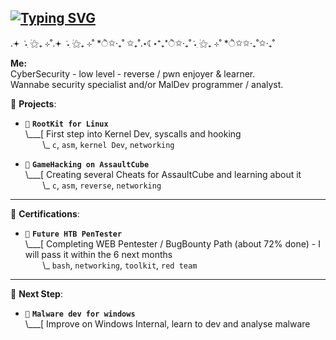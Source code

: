 ## [![Typing SVG](https://readme-typing-svg.demolab.com?font=Fira+Code&pause=1000&color=48F727&width=435&lines=hey%2C+c'est+4dorable.+%3A3;%3E+reading+that+fvcking+manual;%3E+do+not+understand+shit)](https://git.io/typing-svg)

.𖥔 ݁ ˖ִ ࣪⚝₊ ⊹˚.𖥔 ݁ ˖ִ ࣪⚝₊ ⊹˚  *ੈ✩‧₊˚  ✩₊˚.⋆☾⋆⁺₊*ੈ✩‧₊˚݁ ˖ִ ࣪⚝₊ ⊹˚  *ੈ✩✩‧₊˚✩‧₊˚  

**Me:**  
CyberSecurity - low level - reverse / pwn enjoyer & learner.   
Wannabe security specialist and/or MalDev programmer / analyst.  



  

🌱 **Projects**:

- `🌱` **`RootKit for Linux`**<br>
\\___[ First step into Kernel Dev, syscalls and hooking <br>
&nbsp;&nbsp;&nbsp;&nbsp;&nbsp;&nbsp;&nbsp;\\\_ `c`, `asm`, `kernel Dev`, `networking`


- `🌱` **`GameHacking on AssaultCube`**<br>
\\___[ Creating several Cheats for AssaultCube and learning about it <br>
&nbsp;&nbsp;&nbsp;&nbsp;&nbsp;&nbsp;&nbsp;\\\_ `c`, `asm`, `reverse`, `networking`


---

🌱 **Certifications**:

- `🌱` **`Future HTB PenTester`**<br>
\\___[ Completing WEB Pentester / BugBounty Path (about 72% done) - I will pass it within the 6 next months<br>
&nbsp;&nbsp;&nbsp;&nbsp;&nbsp;&nbsp;&nbsp;\\\_ `bash`, `networking`, `toolkit`, `red team`


---

🌱 **Next Step**:

- `🌱` **`Malware dev for windows`**<br>
\\___[ Improve on Windows Internal, learn to dev and analyse malware<br>



<!--
**4dorable/4dorable** is a ✨ _special_ ✨ repository because its `README.md` (this file) appears on your GitHub profile.

Here are some ideas to get you started:

- 🔭 I’m currently working on ...
- 🌱 I’m currently learning ...
- 👯 I’m looking to collaborate on ...
- 🤔 I’m looking for help with ...
- 💬 Ask me about ...
- 📫 How to reach me: ...
- 😄 Pronouns: ...
- ⚡ Fun fact: ...
-->

